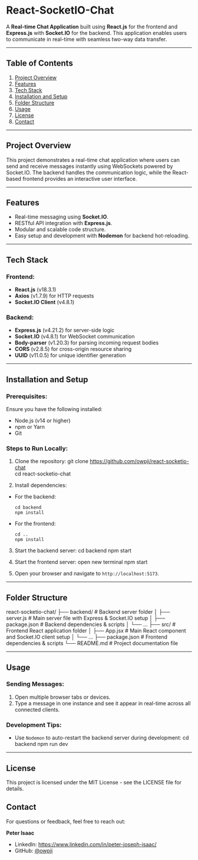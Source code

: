 # React-SocketIO-Chat

A **Real-time Chat Application** built using **React.js** for the frontend and **Express.js** with **Socket.IO** for the backend. This application enables users to communicate in real-time with seamless two-way data transfer.

---

## Table of Contents
1. [Project Overview](#project-overview)
2. [Features](#features)
3. [Tech Stack](#tech-stack)
4. [Installation and Setup](#installation-and-setup)
5. [Folder Structure](#folder-structure)
6. [Usage](#usage)
7. [License](#license)
8. [Contact](#contact)

---

## Project Overview

This project demonstrates a real-time chat application where users can send and receive messages instantly using WebSockets powered by Socket.IO. The backend handles the communication logic, while the React-based frontend provides an interactive user interface.

---

## Features

- Real-time messaging using **Socket.IO**.
- RESTful API integration with **Express.js**.
- Modular and scalable code structure.
- Easy setup and development with **Nodemon** for backend hot-reloading.

---

## Tech Stack

### Frontend:
- **React.js** (v18.3.1)
- **Axios** (v1.7.9) for HTTP requests
- **Socket.IO Client** (v4.8.1)

### Backend:
- **Express.js** (v4.21.2) for server-side logic
- **Socket.IO** (v4.8.1) for WebSocket communication
- **Body-parser** (v1.20.3) for parsing incoming request bodies
- **CORS** (v2.8.5) for cross-origin resource sharing
- **UUID** (v11.0.5) for unique identifier generation

---

## Installation and Setup

### Prerequisites:
Ensure you have the following installed:
- Node.js (v14 or higher)
- npm or Yarn
- Git

### Steps to Run Locally:

1. Clone the repository:
git clone https://github.com/owpji/react-socketio-chat  
cd react-socketio-chat

2. Install dependencies:

- For the backend:
  ```
  cd backend
  npm install
  ```

- For the frontend:
  ```
  cd ..
  npm install
  ```

3. Start the backend server:
cd backend
npm start

4. Start the frontend server:
open new terminal
npm start

5. Open your browser and navigate to `http://localhost:5173`.

---

## Folder Structure
react-socketio-chat/
├── backend/ # Backend server folder
│ ├── server.js # Main server file with Express & Socket.IO setup
│ ├── package.json # Backend dependencies & scripts
│ └── ...
├── src/ # Frontend React application folder
│ ├── App.jsx # Main React component and Socket.IO client setup
│ └── ...
├── package.json # Frontend dependencies & scripts
└── README.md # Project documentation file


---

## Usage

### Sending Messages:
1. Open multiple browser tabs or devices.
2. Type a message in one instance and see it appear in real-time across all connected clients.

### Development Tips:
- Use `Nodemon` to auto-restart the backend server during development:
cd backend
npm run dev

---

## License

This project is licensed under the MIT License - see the LICENSE file for details.

## **Contact**

For questions or feedback, feel free to reach out:

**Peter Isaac**  
- Linkedln: https://www.linkedin.com/in/peter-joseph-isaac/
- GitHub: [@owpji](https://github.com/owpji)
